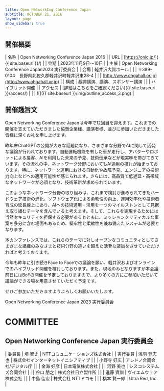 ```yaml
---
title: Open NetworkIng Conference Japan
subtitle: OCTOBER 21, 2016
layout: page
show_sidebar: true
---
```

## 開催概要

| 名称     | Open Networking Conference Japan 2016 |
| URL      | [https://onic.jp/]( {{ site.baseurl }}/) |
| 会期     | 2023年11月9日〜10日 |
| 主催     | Open Networking Conference Japan2023 実行委員会 |
| 会場     | 軽井沢大賀ホール |
|          | 〒389-0104　長野県北佐久郡軽井沢町軽井沢東28-4 |
|          | [http://www.ohgahall.or.jp](http://www.ohgahall.or.jp) |
| 構成     | 基調講演、講演、スポンサー講演 |
|          | ハイブリット開催 |
| アクセス | [詳細はこちらをご確認ください]({{ site.baseurl }}/access/) | 
|          | ![]({{ site.baseurl }}/img/outline_access_3.png) |

## 開催趣旨文
Open Networking Conference Japanは今年で12回目を迎えます。これまでの開催を支えていただきました協賛企業様、講演者様、並びに参加いただきました皆様に深くお礼を申し上げます。

昨年末ChatGPTの公開が大きな話題になり、さまざまな分野でAIに関して活発な議論が行われております。自動運転機能を有した車が走行し、アバターやロボットによる接客、AIを利用した未来の予見、技術伝承などが現実味を帯びてきています。その流れの中、ネットワーク分野においてもAI適用の検討が始まっております。特に、ネットワーク運用における自動化や故障予見、エンジニアの技術力向上などへの適用可能性が感じられます。さらには、高品質で低遅延・高帯域なネットワークが必須となり、技術革新が求められています。

このようなネットワーク分野の取り組みは、これまで検討が進められてきたハードウェア技術の進化、ソフトウェア化による柔軟性の向上、運用効率化や技術者育成の延長線上にあり、AIへの技術適用・活用を一つのマイルストンとして見据え取り組むテーマを含んでいると考えます。そして、これらを実現するためには当然セキュリティを担保する必要があるとともに、ミッションクリティカルな事案を多分に含む場面もあるため、堅牢性と柔軟性を兼ね備えたシステムが必要となります。

本カンファレンスでは、これらのテーマに対しオープンなコミュニティとしてさまざまな組織のみなさまと技術分野の違いを超えた活発な議論をさせていただければと考えております。

今年も昨年に引き続きFace to Faceでの議論を願い、軽井沢およびオンラインでのハイブリッド開催を検討しております。また、現地のみとなりますが本会議前日にはBoFの開催を予定しておりますので、より多くの方にご参加いただいて議論ができる場を用意させていただく予定です。

ぜひご参加いただきますようよろしくお願いいたします。

Open Networking Conference Japan 2023 実行委員会

# COMMITTEE

## Open Networking Conference Japan 実行委員会

| 委員長   | 境 智史 | NTTコミュニケーションズ株式会社 |
| 実行委員 | 浅羽 登志也 | 株式会社インターネットイニシアティブ |
|          | 小野寺 好広  | アレドノ合同会社/デジタル庁 |
|          | 金海 好彦 | 日本電気株式会社 |
|          | 河野 美也 | シスコシステムズ合同会社 |
|          | 谷口 朋之 | 株式会社日立製作所 |
|          | 進藤 資訓 | ヴイエムウェア株式会社 |
|          | 中島 佳宏 | 株式会社 NTTドコモ |
|          | 橋本 賢一郎 | Ultra Red, Inc. |